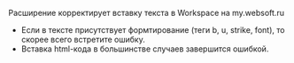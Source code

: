 Расширение корректирует вставку текста в Workspace на my.websoft.ru

* Если в тексте присутствует формтирование (теги b, u, strike, font), то скорее всего встретите ошибку.
* Вставка html-кода в большинстве случаев завершится ошибкой.